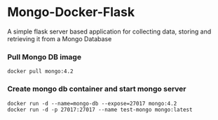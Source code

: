 # Mongo-Docker-Flask
A simple flask server based application for collecting data, storing and retrieving it from a Mongo Database
### Pull Mongo DB image
```
docker pull mongo:4.2
```
### Create mongo db container and start mongo server
```
docker run -d --name=mongo-db --expose=27017 mongo:4.2 
docker run -d -p 27017:27017 --name test-mongo mongo:latest
```
